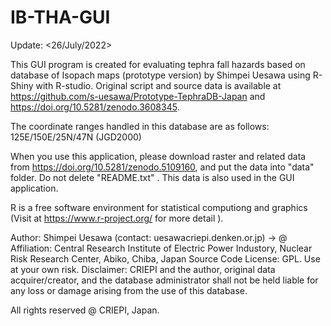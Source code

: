 # IB-THA-GUI

Update: <26/July/2022>

This GUI program is created for evaluating tephra fall hazards based on database of Isopach maps (prototype version) by Shimpei Uesawa using R-Shiny with R-studio.
Original script and source data is available at https://github.com/s-uesawa/Prototype-TephraDB-Japan and https://doi.org/10.5281/zenodo.3608345.

The coordinate ranges handled in this database are as follows:
125E/150E/25N/47N (JGD2000)

When you use this application, please download raster and related data from https://doi.org/10.5281/zenodo.5109160, and put the data into "data" folder.
Do not delete "README.txt" . This data is also used in the GUI application.

R is a free software environment for statistical computiong and graphics (Visit at https://www.r-project.org/ for more detail ).

Author: Shimpei Uesawa (contact: uesawa<at>criepi.denken.or.jp) <at> -> @
Affiliation: Central Research Institute of Electric Power Industory, Nuclear Risk Research Center, Abiko, Chiba, Japan
Source Code License: GPL. Use at your own risk.
Disclaimer: CRIEPI and the author, original data acquirer/creator, and the database administrator shall not be held liable for any loss or damage arising from the use of this database.

All rights reserved @ CRIEPI, Japan.
